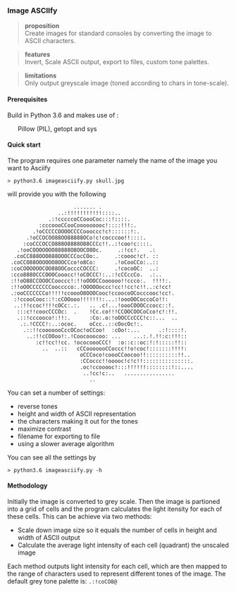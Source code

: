 ### Image ASCIIfy ###

><b>proposition</b><br/>
>Create images for standard consoles by converting the image to ASCII characters.

><b>features</b><br/>
>Invert, Scale ASCII output, export to files, custom tone palettes.

><b>limitations</b><br/>
>Only output greyscale image (toned according to chars in tone-scale).

#### Prerequisites ####

Build in Python 3.6 and makes use of :

<ul>Pillow (PIL), getopt and sys</ul>

#### Quick start ####

The program requires one parameter namely the name of the image you want to Asciify

`> python3.6 imageasciify.py skull.jpg`

will provide you with the following

```
                     ....... .                              
                ..:!!!!!!!!!!!::::..                        
             .:!cccccoCCoooCoc:::!::::.                     
          :cccoooCCooCooooooooc!::::!!!:.                   
        .!oCCCCCOOOOCCCCoooccc!c!::::::!:.                  
      .!oCCOCOO88OO88888OCo!c!cocccoo!!::::.                
     :coCCCOCCO888O8888O88CCCc!!..:!coo!c::::.              
   .!ooCOOOOOOO88888O8OOCO8Oc.     .:!cc!.   .:             
  .coCC888OOO888OOOCCCocCOo:.     .:coooc!c!. ::            
 .coCCO88OOOOOO8OOCCco!o8Co:      .!oCooCCo:..::            
 :coCOOOOOOCOO88OOCocccCOCCC:     .!cocoOC:  ..:            
 :cco888OCCCOOOCooocc!!oCOCCC!:..:!cCCccCo.  .:..           
 :!!oO88CCOOOCCooccc!:!!oOOOCCoooooo!!ccco:.  !!!!:.        
 :!!oOOCCCCCCCoocccco:.!OOOOOoccc!cc!!cc!c!!..:c!cc!        
 .:ooCCCCCCCo!!!!!ccoooO8OOOCooc!ccoocoOCocccooc!cc!.       
  :!ccooCooc::!:cCOOooo!!!!!!!:...:!oooOOCoccoCo!!:         
  ..:!!ccoc!!!!cOCc:.:.   .. .c!...!oooCOOOCccocc::!.       
   :::c!!coocCCCOc:  .    !Cc.co!!!CCOOCOOCoCco!c!:!!.      
   .::!cccooco!:!!:.      :Co:.o:!oOOCCcCCC!c::...  ..      
    .:.!CCCC!:..:ococ.    oCcc..::cOocOc!:.                 
     .::!!cooooooCccOCoc!oCCoo!  :cOo!:...      .:!::::!.   
      ..:!!cCOOoo!:.!Coocooocoo: ...    ...:.!.!!:c:!!!::   
         :c!!cc!!cc. !ococoooCCC!  :o::c::oc:!:!:::::!!::   
           ..  ..::   cCCooooooCCoccc!!o!coc!:::::::!!!!:   
                       oCCCoco!coooCCoocoo!!::::::::::!!..  
                       :CCoccc!!ooooc!c!c!!:::::::::::::::.
                       .oc!ccooooc!:::!!!!!!::::::::!::....
                        ..!cc!c:..   ................       
                          ..                                
```

You can set a number of settings:

 * reverse tones
 * height and width of ASCII representation
 * the characters making it out for the tones
 * maximize contrast
 * filename for exporting to file
 * using a slower average algorithm

You can see all the settings by

`> python3.6 imageasciify.py -h`

#### Methodology ####

Initially the image is converted to grey scale.
Then the image is partioned into a grid of cells and the program calculates the light itensity for each of these cells. This can be achieve via two methods:
 * Scale down image size so it equals the number of cells in height and width of ASCII output
 * Calculate the average light intensity of each cell (quadrant) the unscaled image

Each method outputs light intensity for each cell, which are then mapped to  the range of characters used to represent different tones of the image. The default grey tone palette is: ` .:!coCO8@  `
